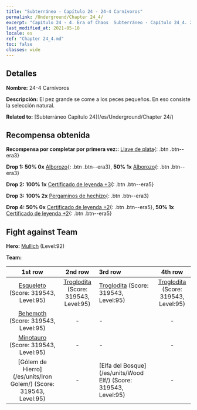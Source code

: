 ```yaml
---
title: "Subterráneo - Capítulo 24 - 24-4 Carnívoros"
permalink: /Underground/Chapter 24_4/
excerpt: "Capítulo 24 - 4. Era of Chaos  Subterráneo - Capítulo 24_4. 24-4 Carnívoros"
last_modified_at: 2021-05-18
locale: es
ref: "Chapter 24_4.md"
toc: false
classes: wide
---
```


## Detalles

 **Nombre:** 24-4 Carnívoros

 **Descripción:** El pez grande se come a los peces pequeños. En eso consiste la selección natural.

 **Related to:** [Subterráneo Capítulo 24](/es/Underground/Chapter 24/)

## Recompensa obtenida

 **Recompensa por completar por primera vez::** [Llave de plata](/ItemsES/con_693/){: .btn .btn--era3}

 **Drop 1:** **50% 0x** [Alborozo](/ItemsES/her_424/){: .btn .btn--era3}, **50% 1x** [Alborozo](/ItemsES/her_424/){: .btn .btn--era3}

 **Drop 2:** **100% 1x** [Certificado de leyenda +3](/ItemsES/mat_88/){: .btn .btn--era5}

 **Drop 3:** **100% 2x** [Pergaminos de hechizo](/ItemsES/con_694/){: .btn .btn--era3}

 **Drop 4:** **50% 0x** [Certificado de leyenda +2](/ItemsES/mat_81/){: .btn .btn--era5}, **50% 1x** [Certificado de leyenda +2](/ItemsES/mat_81/){: .btn .btn--era5}


## Fight against Team
 **Hero:** [Mullich](/es/heroes/Mullich/) (Level:92)

 **Team:**


  | 1st row | 2nd row | 3rd row | 4th row |
  |:----:|:----:|:----|:----:|
  | [Esqueleto](/es/units/Skeleton/) (Score: 319543, Level:95)  | [Troglodita](/es/units/Troglodyte/) (Score: 319543, Level:95)  | [Troglodita](/es/units/Troglodyte/) (Score: 319543, Level:95)  | [Troglodita](/es/units/Troglodyte/) (Score: 319543, Level:95)  |
  | [Behemoth](/es/units/Behemoth/) (Score: 319543, Level:95)  | - | - | - |
  | [Minotauro](/es/units/Minotaur/) (Score: 319543, Level:95)  | - | - | - |
  | [Gólem de Hierro](/es/units/Iron Golem/) (Score: 319543, Level:95)  | - | [Elfa del Bosque](/es/units/Wood Elf/) (Score: 319543, Level:95)  | - |


